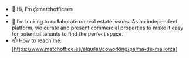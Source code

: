 - 👋 Hi, I’m @matchofficees
-
- 💞️ I’m looking to collaborate on real estate issues. As an independent platform, we curate and present commercial properties to make it easy for potential tenants to find the perfect space.
- 📫 How to reach me: [https://www.matchoffice.es/alquilar/coworking/palma-de-mallorca]


<!---
matchofficees/matchofficees is a ✨ special ✨ repository because its `README.md` (this file) appears on your GitHub profile.
You can click the Preview link to take a look at your changes.
--->
